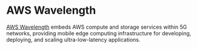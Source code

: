 # AWS Wavelength

[AWS Wavelength](https://aws.amazon.com/wavelength/) embeds AWS compute and storage services within 5G networks, providing mobile edge computing infrastructure for developing, deploying, and scaling ultra-low-latency applications.